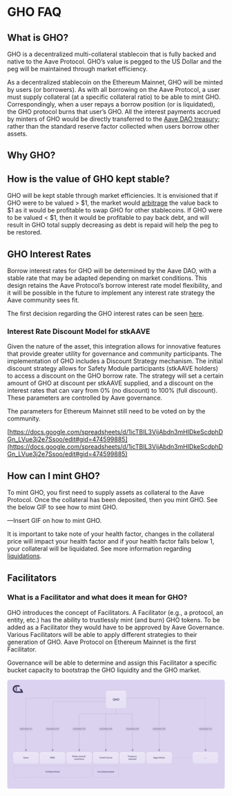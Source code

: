 # GHO FAQ

## What is GHO?

GHO is a decentralized multi-collateral stablecoin that is fully backed and native to the Aave Protocol. GHO’s value is pegged to the US Dollar and the peg will be maintained through market efficiency.

As a decentralized stablecoin on the Ethereum Mainnet, GHO will be minted by users (or borrowers). As with all borrowing on the Aave Protocol, a user must supply collateral (at a specific collateral ratio) to be able to mint GHO. Correspondingly, when a user repays a borrow position (or is liquidated), the GHO protocol burns that user’s GHO. All the interest payments accrued by minters of GHO would be directly transferred to the [Aave DAO treasury](https://zapper.fi/daos/aave); rather than the standard reserve factor collected when users borrow other assets.

## Why GHO?

## How is the value of GHO kept stable?

GHO will be kept stable through market efficiencies. It is envisioned that if GHO were to be valued > $1, the market would [arbitrage](../concepts/fundamental-concepts/arbitrage.md) the value back to $1 as it would be profitable to swap GHO for other stablecoins. If GHO were to be valued < $1, then it would be profitable to pay back debt, and will result in GHO total supply decreasing as debt is repaid will help the peg to be restored.

## GHO Interest Rates

Borrow interest rates for GHO will be determined by the Aave DAO, with a stable rate that may be adapted depending on market conditions. This design retains the Aave Protocol’s borrow interest rate model flexibility, and it will be possible in the future to implement any interest rate strategy the Aave community sees fit.

The first decision regarding the GHO interest rates can be seen [here](../concepts/fundamental-concepts/gho-discount-strategy.md).

### Interest Rate Discount Model for stkAAVE

Given the nature of the asset, this integration allows for innovative features that provide greater utility for governance and community participants. The implementation of GHO includes a Discount Strategy mechanism. The initial discount strategy allows for Safety Module participants (stkAAVE holders) to access a discount on the GHO borrow rate. The strategy will set a certain amount of GHO at discount per stkAAVE supplied, and a discount on the interest rates that can vary from 0% (no discount) to 100% (full discount). These parameters are controlled by Aave governance.

The parameters for Ethereum Mainnet still need to be voted on by the community.

[https://docs.google.com/spreadsheets/d/1icTBIL3VijAbdn3mHIDkeScdphDGn_LVue3j2e7Ssoo/edit#gid=474599885](https://docs.google.com/spreadsheets/d/1icTBIL3VijAbdn3mHIDkeScdphDGn_LVue3j2e7Ssoo/edit#gid=474599885)

## How can I mint GHO?

To mint GHO, you first need to supply assets as collateral to the Aave Protocol. Once the collateral has been deposited, then you mint GHO. See the below GIF to see how to mint GHO.

—Insert GIF on how to mint GHO.

It is important to take note of your health factor, changes in the collateral price will impact your health factor and if your health factor falls below 1, your collateral will be liquidated. See more information regarding [liquidations](https://docs.aave.com/developers/guides/liquidations).

## Facilitators

### What is a Facilitator and what does it mean for GHO?

GHO introduces the concept of Facilitators. A Facilitator (e.g., a protocol, an entity, etc.) has the ability to trustlessly mint (and burn) GHO tokens. To be added as a Facilitator they would have to be approved by Aave Governance. Various Facilitators will be able to apply different strategies to their generation of GHO. Aave Protocol on Ethereum Mainnet is the first Facilitator.

Governance will be able to determine and assign this Facilitator a specific bucket capacity to bootstrap the GHO liquidity and the GHO market.

![Untitled](../assets/facilitator.png)
